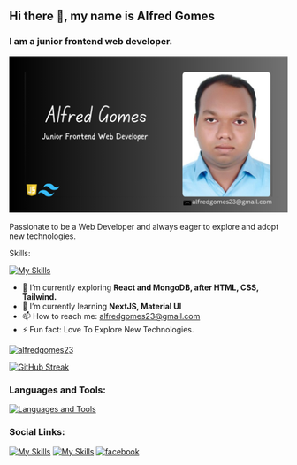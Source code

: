 
## Hi there 👋, my name is Alfred Gomes
### I am a junior frontend web developer.

![I am a junior frontend web developer.](https://raw.githubusercontent.com/AlfredGomes23/AlfredGomes23/main/My%20Profile%20Cover.png)

Passionate to be a Web Developer and always eager to explore and adopt new technologies.

<p>Skills:</p>

[![My Skills](https://skillicons.dev/icons?i=html,css,js,tailwind,react)](https://skillicons.dev)


- 🌱 I’m currently exploring **React and MongoDB, after HTML, CSS, Tailwind.**
- 🌱 I’m currently learning **NextJS, Material UI**
- 📫 How to reach me: alfredgomes23@gmail.com 
- ⚡ Fun fact: Love To Explore New Technologies. 


<p align="left"> <a href="https://github.com/ryo-ma/github-profile-trophy"><img src="https://github-profile-summary-cards.vercel.app/api/cards/profile-details?username=AlfredGomes23&theme=transparent" alt="alfredgomes23" /></a> </p>


<a href="https://git.io/streak-stats"><img src="https://github-readme-streak-stats.herokuapp.com?user=AlfredGomes23&theme=transparent&hide_border=true&date_format=j%20M%5B%20Y%5D" alt="GitHub Streak" /></a>


<h3 align="left">Languages and Tools:</h3>


[![Languages and Tools](https://skillicons.dev/icons?i=html,css,js,tailwind,react,firebase,express,nodejs,mongodb,vite)](https://skillicons.dev)

<h3 align="left">Social Links:</h3>


[![My Skills](https://skillicons.dev/icons?i=github)](https://github.com/AlfredGomes23)
[![My Skills](https://skillicons.dev/icons?i=linkedin)](https://www.linkedin.com/in/alfredgomes23/)
[<img src='https://raw.githubusercontent.com/rahuldkjain/github-profile-readme-generator/master/src/images/icons/Social/facebook.svg' alt='facebook' height='40'>](https://www.facebook.com/alfred23.gomes) 



<!-- 
<p><img align="left" src="https://github-profile-summary-cards.vercel.app/api/cards/repos-per-language?username=AlfredGomes23&theme=transparent" alt="alfredgomes23" /></p> -->
<!-- 
[![trophy](https://github-profile-trophy.vercel.app/?username=AlfredGomes23)](https://github.com/ryo-ma/github-profile-trophy) -->




<!-- 
<p>&nbsp;<img align="center" src="https://github-profile-summary-cards.vercel.app/api/cards/stats?username=AlfredGomes23&theme=transparent" alt="alfredgomes23" /></p> -->

